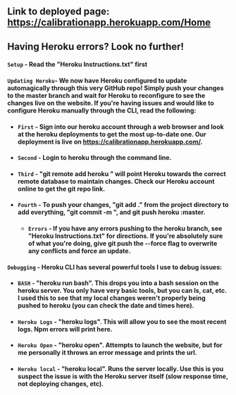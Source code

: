 
## Link to deployed page: https://calibrationapp.herokuapp.com/Home



## Having Heroku errors? Look no further!
#### `Setup` - Read the "Heroku Instructions.txt" first
#### `Updating Heroku`- We now have Heroku configured to update automagically through this very GitHub repo! Simply push your changes to the master branch and wait for Heroku to reconfigure to see the changes live on the website. If you're having issues and would like to configure Heroku manually through the CLI, read the following:
  - #### `First` - Sign into our heroku account through a web browser and look at the heroku deployments to get the most up-to-date one. Our deployment is live on https://calibrationapp.herokuapp.com/.
  - #### `Second` - Login to heroku through the command line.
  - #### `Third` - "git remote add heroku <git repo here>" will point Heroku towards the correct remote database to maintain changes. Check our Heroku account online to get the git repo link.
  - #### `Fourth` - To push your changes, "git add ." from the project directory to add everything, "git commit -m <your message here>", and git push heroku <your branch>:master.
    - #### `Errors` - If you have any errors pushing to the heroku branch, see "Heroku Instructions.txt" for directions. If you're absolutely sure of what you're doing, give git push the --force flag to overwrite any conflicts and force an update.
#### `Debugging` - Heroku CLI has several powerful tools I use to debug issues:
  - #### `BASH` - "heroku run bash". This drops you into a bash session on the heroku server. You only have very basic tools, but you can ls, cat, etc. I used this to see that my local changes weren't properly being pushed to heroku (you can check the date and times here).
  - #### `Heroku Logs` - "heroku logs". This will allow you to see the most recent logs. Npm errors will print here.
  - #### `Heroku Open` - "heroku open". Attempts to launch the website, but for me personally it throws an error message and prints the url.
  - #### `Heroku local` - "heroku local". Runs the server locally. Use this is you suspect the issue is with the Heroku server itself (slow response time, not deploying changes, etc).
